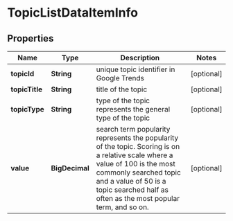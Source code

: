 

# TopicListDataItemInfo


## Properties

| Name | Type | Description | Notes |
|------------ | ------------- | ------------- | -------------|
|**topicId** | **String** | unique topic identifier in Google Trends |  [optional] |
|**topicTitle** | **String** | title of the topic |  [optional] |
|**topicType** | **String** | type of the topic represents the general type of the topic |  [optional] |
|**value** | **BigDecimal** | search term popularity represents the popularity of the topic. Scoring is on a relative scale where a value of 100 is the most commonly searched topic and a value of 50 is a topic searched half as often as the most popular term, and so on. |  [optional] |



